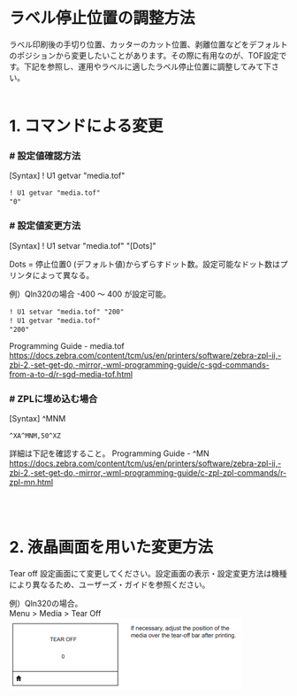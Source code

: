 
# ラベル停止位置の調整方法

ラベル印刷後の手切り位置、カッターのカット位置、剥離位置などをデフォルトのポジションから変更したいことがあります。その際に有用なのが、TOF設定です。下記を参照し、運用やラベルに適したラベル停止位置に調整してみて下さい。<br>
<br>

# 1. コマンドによる変更

### # 設定値確認方法

[Syntax] ! U1 getvar "media.tof"

    ! U1 getvar "media.tof"
    "0"


### # 設定値変更方法

[Syntax] ! U1 setvar "media.tof" "[Dots]"

Dots = 停止位置0 (デフォルト値)からずらすドット数。設定可能なドット数はプリンタによって異なる。  

例）Qln320の場合 -400 ～ 400 が設定可能。

    ! U1 setvar "media.tof" "200"
    ! U1 getvar "media.tof"
    "200"

Programming Guide - media.tof  
https://docs.zebra.com/content/tcm/us/en/printers/software/zebra-zpl-ii,-zbi-2,-set-get-do,-mirror,-wml-programming-guide/c-sgd-commands-from-a-to-d/r-sgd-media-tof.html


### # ZPLに埋め込む場合

[Syntax] ^MNM

    ^XA^MNM,50^XZ

詳細は下記を確認すること。
Programming Guide - ^MN  
https://docs.zebra.com/content/tcm/us/en/printers/software/zebra-zpl-ii,-zbi-2,-set-get-do,-mirror,-wml-programming-guide/c-zpl-zpl-commands/r-zpl-mn.html

<br><br>

# 2. 液晶画面を用いた変更方法

Tear off 設定画面にて変更してください。設定画面の表示・設定変更方法は機種により異なるため、ユーザーズ・ガイドを参照ください。

例）Qln320の場合。  
Menu > Media > Tear Off  
![](./TOF.bmp)


